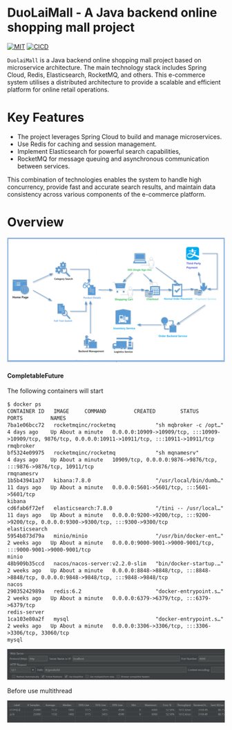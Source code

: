 # DuoLaiMall - A Java backend online shopping mall project 

[![MIT][License-Image]][License-Url] [![CICD](https://github.com/alwitt/livemix/actions/workflows/cicd.yaml/badge.svg?branch=main)](https://github.com/alwitt/livemix/actions/workflows/cicd.yaml)

[License-Url]: https://mit-license.org/
[License-Image]: https://img.shields.io/badge/License-MIT-blue.svg
`DuolaiMall` is a Java backend online shopping mall project based on microservice architecture. The main technology stack includes Spring Cloud, Redis, Elasticsearch, RocketMQ, and others. This e-commerce system utilises a distributed architecture to provide a scalable and efficient platform for online retail operations. 

# Key Features

- The project leverages Spring Cloud to build and manage microservices.
- Use Redis for caching and session management.
- Implement Elasticsearch for powerful search capabilities,
- RocketMQ for message queuing and asynchronous communication between services. 

This combination of technologies enables the system to handle high concurrency, provide fast and accurate search results, and maintain data consistency across various components of the e-commerce platform.

# Overview

![003](assets/iamges/003.png)

#### CompletableFuture

The following containers will start

```
$ docker ps
CONTAINER ID   IMAGE     COMMAND         CREATED        STATUS       PORTS         NAMES
7ba1e06bcc72   rocketmqinc/rocketmq             "sh mqbroker -c /opt…"   4 days ago    Up About a minute   0.0.0.0:10909->10909/tcp, :::10909->10909/tcp, 9876/tcp, 0.0.0.0:10911->10911/tcp, :::10911->10911/tcp   rmqbroker
bf5324e09975   rocketmqinc/rocketmq             "sh mqnamesrv"           4 days ago    Up About a minute   10909/tcp, 0.0.0.0:9876->9876/tcp, :::9876->9876/tcp, 10911/tcp                                          rmqnamesrv
1b5b43941a37   kibana:7.8.0                     "/usr/local/bin/dumb…"   11 days ago   Up About a minute   0.0.0.0:5601->5601/tcp, :::5601->5601/tcp                                                                kibana
cd6fab6f72ef   elasticsearch:7.8.0              "/tini -- /usr/local…"   11 days ago   Up About a minute   0.0.0.0:9200->9200/tcp, :::9200->9200/tcp, 0.0.0.0:9300->9300/tcp, :::9300->9300/tcp                     elasticsearch
5954b873d79a   minio/minio                      "/usr/bin/docker-ent…"   2 weeks ago   Up About a minute   0.0.0.0:9000-9001->9000-9001/tcp, :::9000-9001->9000-9001/tcp                                            minio
48b909b35ccd   nacos/nacos-server:v2.2.0-slim   "bin/docker-startup.…"   2 weeks ago   Up About a minute   0.0.0.0:8848->8848/tcp, :::8848->8848/tcp, 0.0.0.0:9848->9848/tcp, :::9848->9848/tcp                     nacos
29035242989a   redis:6.2                        "docker-entrypoint.s…"   2 weeks ago   Up About a minute   0.0.0.0:6379->6379/tcp, :::6379->6379/tcp                                                                redis-server
1ca103e80a2f   mysql                            "docker-entrypoint.s…"   2 weeks ago   Up About a minute   0.0.0.0:3306->3306/tcp, :::3306->3306/tcp, 33060/tcp                                                     mysql

```

![001](assets/iamges/001.png)

Before use multithread

![002](assets/iamges/002.png)

